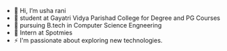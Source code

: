 - 👋 Hi, I’m usha rani
- 👀 student at Gayatri Vidya Parishad College for Degree and PG Courses
- 📖 pursuing B.tech in Computer Science Engneering
- 🌱 Intern at Spotmies
- ⚡ I'm passionate about exploring new technologies.

<!---
usharani222/usharani222 is a ✨ special ✨ repository because its `README.md` (this file) appears on your GitHub profile.
You can click the Preview link to take a look at your changes.
--->
